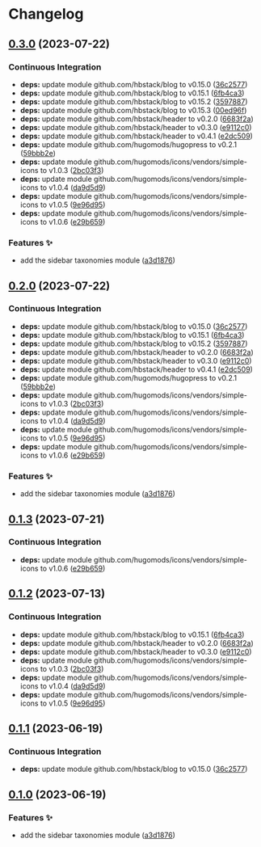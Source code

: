 # Changelog

## [0.3.0](https://github.com/hbstack/blog/compare/modules/sidebar/taxonomies-v0.2.0...modules/sidebar/taxonomies/v0.3.0) (2023-07-22)


### Continuous Integration

* **deps:** update module github.com/hbstack/blog to v0.15.0 ([36c2577](https://github.com/hbstack/blog/commit/36c2577fd59796009ffd0810249e5c102b68f5b6))
* **deps:** update module github.com/hbstack/blog to v0.15.1 ([6fb4ca3](https://github.com/hbstack/blog/commit/6fb4ca36da5095f2aebf8273afe68710a7ed2f34))
* **deps:** update module github.com/hbstack/blog to v0.15.2 ([3597887](https://github.com/hbstack/blog/commit/35978879bff0aa39d3b83063476557696103089c))
* **deps:** update module github.com/hbstack/blog to v0.15.3 ([00ed96f](https://github.com/hbstack/blog/commit/00ed96ffe4507a2b97d38026182bf0d63b3879f4))
* **deps:** update module github.com/hbstack/header to v0.2.0 ([6683f2a](https://github.com/hbstack/blog/commit/6683f2a897d9e07fe7a4e4d69d1bf375f7b2793d))
* **deps:** update module github.com/hbstack/header to v0.3.0 ([e9112c0](https://github.com/hbstack/blog/commit/e9112c021ca3f1c50db540e6e8ad0ceccc2c9f90))
* **deps:** update module github.com/hbstack/header to v0.4.1 ([e2dc509](https://github.com/hbstack/blog/commit/e2dc5096182f3228d2618d32dcd87c78ba94b0e0))
* **deps:** update module github.com/hugomods/hugopress to v0.2.1 ([59bbb2e](https://github.com/hbstack/blog/commit/59bbb2ef8ce12c7b3961def3b090ac1b93f65036))
* **deps:** update module github.com/hugomods/icons/vendors/simple-icons to v1.0.3 ([2bc03f3](https://github.com/hbstack/blog/commit/2bc03f321b29c253cc92065490e4defede5e5fd7))
* **deps:** update module github.com/hugomods/icons/vendors/simple-icons to v1.0.4 ([da9d5d9](https://github.com/hbstack/blog/commit/da9d5d927f04a8d2f7aa79619b9b7acee3d61b06))
* **deps:** update module github.com/hugomods/icons/vendors/simple-icons to v1.0.5 ([9e96d95](https://github.com/hbstack/blog/commit/9e96d950f5a3334ade41519e2633b1a426a6c661))
* **deps:** update module github.com/hugomods/icons/vendors/simple-icons to v1.0.6 ([e29b659](https://github.com/hbstack/blog/commit/e29b659a603f21c9a84ae27e72e7dce732957da1))


### Features ✨

* add the sidebar taxonomies module ([a3d1876](https://github.com/hbstack/blog/commit/a3d1876d7940f5849d2c1c1e6e1ebdbecc48419a))

## [0.2.0](https://github.com/hbstack/blog/compare/modules/sidebar/taxonomies-v0.1.3...modules/sidebar/taxonomies/v0.2.0) (2023-07-22)


### Continuous Integration

* **deps:** update module github.com/hbstack/blog to v0.15.0 ([36c2577](https://github.com/hbstack/blog/commit/36c2577fd59796009ffd0810249e5c102b68f5b6))
* **deps:** update module github.com/hbstack/blog to v0.15.1 ([6fb4ca3](https://github.com/hbstack/blog/commit/6fb4ca36da5095f2aebf8273afe68710a7ed2f34))
* **deps:** update module github.com/hbstack/blog to v0.15.2 ([3597887](https://github.com/hbstack/blog/commit/35978879bff0aa39d3b83063476557696103089c))
* **deps:** update module github.com/hbstack/header to v0.2.0 ([6683f2a](https://github.com/hbstack/blog/commit/6683f2a897d9e07fe7a4e4d69d1bf375f7b2793d))
* **deps:** update module github.com/hbstack/header to v0.3.0 ([e9112c0](https://github.com/hbstack/blog/commit/e9112c021ca3f1c50db540e6e8ad0ceccc2c9f90))
* **deps:** update module github.com/hbstack/header to v0.4.1 ([e2dc509](https://github.com/hbstack/blog/commit/e2dc5096182f3228d2618d32dcd87c78ba94b0e0))
* **deps:** update module github.com/hugomods/hugopress to v0.2.1 ([59bbb2e](https://github.com/hbstack/blog/commit/59bbb2ef8ce12c7b3961def3b090ac1b93f65036))
* **deps:** update module github.com/hugomods/icons/vendors/simple-icons to v1.0.3 ([2bc03f3](https://github.com/hbstack/blog/commit/2bc03f321b29c253cc92065490e4defede5e5fd7))
* **deps:** update module github.com/hugomods/icons/vendors/simple-icons to v1.0.4 ([da9d5d9](https://github.com/hbstack/blog/commit/da9d5d927f04a8d2f7aa79619b9b7acee3d61b06))
* **deps:** update module github.com/hugomods/icons/vendors/simple-icons to v1.0.5 ([9e96d95](https://github.com/hbstack/blog/commit/9e96d950f5a3334ade41519e2633b1a426a6c661))
* **deps:** update module github.com/hugomods/icons/vendors/simple-icons to v1.0.6 ([e29b659](https://github.com/hbstack/blog/commit/e29b659a603f21c9a84ae27e72e7dce732957da1))


### Features ✨

* add the sidebar taxonomies module ([a3d1876](https://github.com/hbstack/blog/commit/a3d1876d7940f5849d2c1c1e6e1ebdbecc48419a))

## [0.1.3](https://github.com/hbstack/blog/compare/modules/sidebar/taxonomies/v0.1.2...modules/sidebar/taxonomies/v0.1.3) (2023-07-21)


### Continuous Integration

* **deps:** update module github.com/hugomods/icons/vendors/simple-icons to v1.0.6 ([e29b659](https://github.com/hbstack/blog/commit/e29b659a603f21c9a84ae27e72e7dce732957da1))

## [0.1.2](https://github.com/hbstack/blog/compare/modules/sidebar/taxonomies/v0.1.1...modules/sidebar/taxonomies/v0.1.2) (2023-07-13)


### Continuous Integration

* **deps:** update module github.com/hbstack/blog to v0.15.1 ([6fb4ca3](https://github.com/hbstack/blog/commit/6fb4ca36da5095f2aebf8273afe68710a7ed2f34))
* **deps:** update module github.com/hbstack/header to v0.2.0 ([6683f2a](https://github.com/hbstack/blog/commit/6683f2a897d9e07fe7a4e4d69d1bf375f7b2793d))
* **deps:** update module github.com/hbstack/header to v0.3.0 ([e9112c0](https://github.com/hbstack/blog/commit/e9112c021ca3f1c50db540e6e8ad0ceccc2c9f90))
* **deps:** update module github.com/hugomods/icons/vendors/simple-icons to v1.0.3 ([2bc03f3](https://github.com/hbstack/blog/commit/2bc03f321b29c253cc92065490e4defede5e5fd7))
* **deps:** update module github.com/hugomods/icons/vendors/simple-icons to v1.0.4 ([da9d5d9](https://github.com/hbstack/blog/commit/da9d5d927f04a8d2f7aa79619b9b7acee3d61b06))
* **deps:** update module github.com/hugomods/icons/vendors/simple-icons to v1.0.5 ([9e96d95](https://github.com/hbstack/blog/commit/9e96d950f5a3334ade41519e2633b1a426a6c661))

## [0.1.1](https://github.com/hbstack/blog/compare/modules/sidebar/taxonomies/v0.1.0...modules/sidebar/taxonomies/v0.1.1) (2023-06-19)


### Continuous Integration

* **deps:** update module github.com/hbstack/blog to v0.15.0 ([36c2577](https://github.com/hbstack/blog/commit/36c2577fd59796009ffd0810249e5c102b68f5b6))

## [0.1.0](https://github.com/hbstack/blog/compare/modules/sidebar/taxonomies-v0.0.1...modules/sidebar/taxonomies/v0.1.0) (2023-06-19)


### Features ✨

* add the sidebar taxonomies module ([a3d1876](https://github.com/hbstack/blog/commit/a3d1876d7940f5849d2c1c1e6e1ebdbecc48419a))

